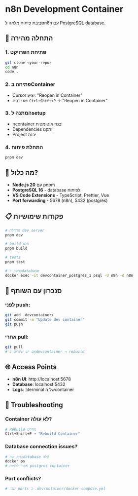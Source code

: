# n8n Development Container

סביבת פיתוח מלאה לn8n עם PostgreSQL database.

## 🚀 התחלה מהירה

### 1. פתיחת הפרויקט
```bash
git clone <your-repo>
cd n8n
code .
```

### 2. פתיחה בContainer
- Cursor יציע: "Reopen in Container"
- או ידנית: `Ctrl+Shift+P` → "Reopen in Container"

### 3. המתנה לsetup
- הcontainer יבנה אוטומטית
- Dependencies יותקנו
- Project יבנה

### 4. התחלת פיתוח
```bash
pnpm dev
```

## 🎯 מה כלול?

- **Node.js 20** עם pnpm
- **PostgreSQL 16** - database לפיתוח
- **VS Code Extensions** - TypeScript, Prettier, Vue
- **Port forwarding** - 5678 (n8n), 5432 (postgres)

## 📋 פקודות שימושיות

```bash
# התחלת dev server
pnpm dev

# build מלא
pnpm build

# tests
pnpm test

# כניסה לdatabase
docker exec -it devcontainer_postgres_1 psql -U n8n -d n8n
```

## 🔄 סנכרון עם השותף

### לפני push:
```bash
git add .devcontainer/
git commit -m "Update dev container"
git push
```

### אחרי pull:
```bash
git pull
# אם יש שינויים בdevcontainer → rebuild
```

## 🌐 Access Points

- **n8n UI**: http://localhost:5678
- **Database**: localhost:5432
- **Logs**: בterminal של הcontainer

## 🐛 Troubleshooting

### Container לא עולה?
```bash
# Rebuild מחדש
Ctrl+Shift+P → "Rebuild Container"
```

### Database connection issues?
```bash
# בדוק שהdatabase עלה
docker ps
# אמור לראות postgres container
```

### Port conflicts?
```bash
# שנה ports ב-.devcontainer/docker-compose.yml
``` 